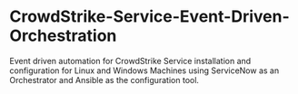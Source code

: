 # CrowdStrike-Service-Event-Driven-Orchestration
Event driven automation for CrowdStrike Service installation and configuration for Linux and Windows Machines using ServiceNow as an Orchestrator and Ansible as the configuration tool.
